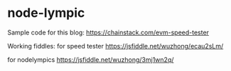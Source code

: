 # node-lympic

Sample code for this blog:
https://chainstack.com/evm-speed-tester

Working fiddles:
for speed tester
https://jsfiddle.net/wuzhong/ecau2sLm/

for nodelympics
https://jsfiddle.net/wuzhong/3mj1wn2q/

